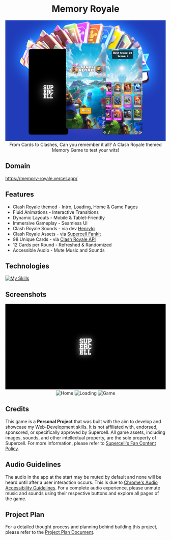 <h1 align='center'>Memory Royale</h1>

<div align="center">
   <img width=auto height=auto src="./public/mobile-output.jpg" alt="output collage">
</div>

<div align='center'>From Cards to Clashes, Can you remember it all? A Clash Royale themed Memory Game to test your wits!</div>

## Domain

https://memory-royale.vercel.app/

## Features

- Clash Royale themed - Intro, Loading, Home & Game Pages
- Fluid Animations - Interactive Transitions
- Dynamic Layouts - Mobile & Tablet-Friendly
- Immersive Gameplay - Seamless UI
- Clash Royale Sounds - via dev [Henrylq](https://github.com/Henrylq/Clash-Royale-SFX)
- Clash Royale Assets - via [Supercell Fankit](https://fankit.supercell.com/)
- 98 Unique Cards - via [Clash Royale API](https://developer.clashroyale.com/)
- 12 Cards per Round - Refreshed & Randomized
- Accessible Audio - Mute Music and Sounds

## Technologies

[![My Skills](https://skillicons.dev/icons?i=react,css,vite,vercel)](https://skillicons.dev)

## Screenshots

<div align="center">
   <img width=auto height=auto src="./public/output-pc-1.png" alt="Intro">
   <img width=auto height=auto src="./public/output-pc-2.png" alt="Home">
   <img width=auto height=auto src="./public/output-pc-3.png" alt="Loading">
   <img width=auto height=auto src="./public/output-pc-4.png" alt="Game">
</div>

## Credits

This game is a **Personal Project** that was built with the aim to develop and showcase my Web-Development skills. It is not affiliated with, endorsed, sponsored, or specifically approved by Supercell. All game assets, including images, sounds, and other intellectual property, are the sole property of Supercell. For more information, please refer to [Supercell's Fan Content Policy](https://supercell.com/en/fan-content-policy/).

## Audio Guidelines

The audio in the app at the start may be muted by default and none will be heard until after a user interaction occurs. This is due to [Chrome's Audio Accessibility Guidelines](https://developer.chrome.com/blog/autoplay/). For a complete audio experience, please unmute music and sounds using their respective buttons and explore all pages of the game.

## Project Plan

For a detailed thought process and planning behind building this project, please refer to the [Project Plan Document](./project-plan.md).
